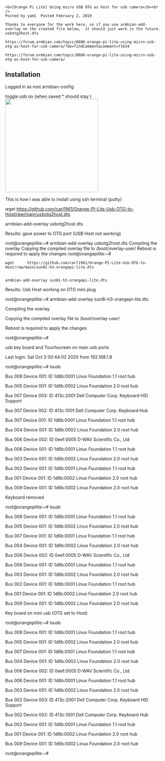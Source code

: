 <p align="center">
  
    <b>[Orange Pi Lite] Using micro USB OTG as host for usb camera</b><br />
    Posted by yam1  Posted February 2, 2019   
	
	Thanks to everyone for the work here, so if you use armbian-add-overlay on the created file below,  it should just work in the future.               usbotg2host.dts  

    https://forum.armbian.com/topic/8686-orange-pi-lite-using-micro-usb-otg-as-host-for-usb-camera/?do=findComment&comment=71634
	
	https://forum.armbian.com/topic/8686-orange-pi-lite-using-micro-usb-otg-as-host-for-usb-camera/

</p>


## Installation

Logged in as root
armbian-config

toggle usb on (when saved * should stay )
<img width="300" height="300" src="https://github.com/carl1961/Orange-PI-Lite-Usb-OTG-to-Host/blob/main/usb.PNG">
 

 This is how I was able to install using ssh terminal (putty)

 wget https://github.com/carl1961/Orange-PI-Lite-Usb-OTG-to-Host/raw/main/usbotg2host.dts

  armbian-add-overlay usbotg2host.dts
  
  
  Results: gave power to OTG port  (USB Host not working)
  
root@orangepilite:~# armbian-add-overlay usbotg2host.dts
Compiling the overlay
Copying the compiled overlay file to /boot/overlay-user/
Reboot is required to apply the changes
root@orangepilite:~#


    wget      https://github.com/carl1961/Orange-PI-Lite-Usb-OTG-to-Host/raw/main/sun8i-h3-orangepi-lite.dts


    armbian-add-overlay sun8i-h3-orangepi-lite.dts
	
	
	
Results:   Usb Host working on OTG mini plug

root@orangepilite:~# armbian-add-overlay sun8i-h3-orangepi-lite.dts

Compiling the overlay

Copying the compiled overlay file to /boot/overlay-user/

Reboot is required to apply the changes

root@orangepilite:~#

usb key board and Touchscreen on main usb ports

Last login: Sat Oct  3 00:44:02 2020 from 192.168.1.8

root@orangepilite:~# lsusb

Bus 008 Device 001: ID 1d6b:0001 Linux Foundation 1.1 root hub

Bus 005 Device 001: ID 1d6b:0002 Linux Foundation 2.0 root hub

Bus 007 Device 003: ID 413c:2001 Dell Computer Corp. Keyboard HID Support

Bus 007 Device 002: ID 413c:1001 Dell Computer Corp. Keyboard Hub

Bus 007 Device 001: ID 1d6b:0001 Linux Foundation 1.1 root hub

Bus 004 Device 001: ID 1d6b:0002 Linux Foundation 2.0 root hub

Bus 006 Device 002: ID 0eef:0005 D-WAV Scientific Co., Ltd

Bus 006 Device 001: ID 1d6b:0001 Linux Foundation 1.1 root hub

Bus 003 Device 001: ID 1d6b:0002 Linux Foundation 2.0 root hub

Bus 002 Device 001: ID 1d6b:0001 Linux Foundation 1.1 root hub

Bus 001 Device 001: ID 1d6b:0002 Linux Foundation 2.0 root hub

Bus 009 Device 001: ID 1d6b:0002 Linux Foundation 2.0 root hub

Keyboard removed


root@orangepilite:~# lsusb

Bus 008 Device 001: ID 1d6b:0001 Linux Foundation 1.1 root hub

Bus 005 Device 001: ID 1d6b:0002 Linux Foundation 2.0 root hub

Bus 007 Device 001: ID 1d6b:0001 Linux Foundation 1.1 root hub

Bus 004 Device 001: ID 1d6b:0002 Linux Foundation 2.0 root hub

Bus 006 Device 002: ID 0eef:0005 D-WAV Scientific Co., Ltd

Bus 006 Device 001: ID 1d6b:0001 Linux Foundation 1.1 root hub

Bus 003 Device 001: ID 1d6b:0002 Linux Foundation 2.0 root hub

Bus 002 Device 001: ID 1d6b:0001 Linux Foundation 1.1 root hub

Bus 001 Device 001: ID 1d6b:0002 Linux Foundation 2.0 root hub

Bus 009 Device 001: ID 1d6b:0002 Linux Foundation 2.0 root hub

Key board on mini usb (OTG set to Host)

root@orangepilite:~# lsusb

Bus 008 Device 001: ID 1d6b:0001 Linux Foundation 1.1 root hub

Bus 005 Device 001: ID 1d6b:0002 Linux Foundation 2.0 root hub

Bus 007 Device 001: ID 1d6b:0001 Linux Foundation 1.1 root hub

Bus 004 Device 001: ID 1d6b:0002 Linux Foundation 2.0 root hub

Bus 006 Device 002: ID 0eef:0005 D-WAV Scientific Co., Ltd

Bus 006 Device 001: ID 1d6b:0001 Linux Foundation 1.1 root hub

Bus 003 Device 001: ID 1d6b:0002 Linux Foundation 2.0 root hub

Bus 002 Device 003: ID 413c:2001 Dell Computer Corp. Keyboard HID Support

Bus 002 Device 002: ID 413c:1001 Dell Computer Corp. Keyboard Hub

Bus 002 Device 001: ID 1d6b:0001 Linux Foundation 1.1 root hub

Bus 001 Device 001: ID 1d6b:0002 Linux Foundation 2.0 root hub

Bus 009 Device 001: ID 1d6b:0002 Linux Foundation 2.0 root hub

root@orangepilite:~#



	
	
